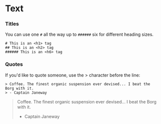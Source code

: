 # Text

### Titles

You can use one `#` all the way up to `######` six for different heading sizes.

```
# This is an <h1> tag
## This is an <h2> tag
###### This is an <h6> tag
```

### Quotes

If you'd like to quote someone, use the > character before the line:

```
> Coffee. The finest organic suspension ever devised... I beat the Borg with it.
> - Captain Janeway
```

> Coffee. The finest organic suspension ever devised... I beat the Borg with it.
> - Captain Janeway
